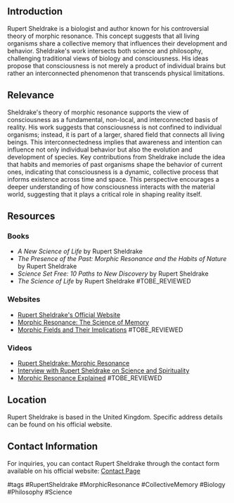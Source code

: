 ## Introduction
Rupert Sheldrake is a biologist and author known for his controversial theory of morphic resonance. This concept suggests that all living organisms share a collective memory that influences their development and behavior. Sheldrake's work intersects both science and philosophy, challenging traditional views of biology and consciousness. His ideas propose that consciousness is not merely a product of individual brains but rather an interconnected phenomenon that transcends physical limitations.

## Relevance
Sheldrake's theory of morphic resonance supports the view of consciousness as a fundamental, non-local, and interconnected basis of reality. His work suggests that consciousness is not confined to individual organisms; instead, it is part of a larger, shared field that connects all living beings. This interconnectedness implies that awareness and intention can influence not only individual behavior but also the evolution and development of species. Key contributions from Sheldrake include the idea that habits and memories of past organisms shape the behavior of current ones, indicating that consciousness is a dynamic, collective process that informs existence across time and space. This perspective encourages a deeper understanding of how consciousness interacts with the material world, suggesting that it plays a critical role in shaping reality itself.

## Resources

### Books
- *A New Science of Life* by Rupert Sheldrake
- *The Presence of the Past: Morphic Resonance and the Habits of Nature* by Rupert Sheldrake
- *Science Set Free: 10 Paths to New Discovery* by Rupert Sheldrake
- *The Science of Life* by Rupert Sheldrake #TOBE_REVIEWED

### Websites
- [Rupert Sheldrake's Official Website](https://www.sheldrake.org)
- [Morphic Resonance: The Science of Memory](https://www.morphicresonance.com)
- [Morphic Fields and Their Implications](https://www.morphicfields.com) #TOBE_REVIEWED

### Videos
- [Rupert Sheldrake: Morphic Resonance](https://www.youtube.com/watch?v=example)
- [Interview with Rupert Sheldrake on Science and Spirituality](https://www.youtube.com/watch?v=example)
- [Morphic Resonance Explained](https://www.youtube.com/watch?v=example) #TOBE_REVIEWED

## Location
Rupert Sheldrake is based in the United Kingdom. Specific address details can be found on his official website.

## Contact Information
For inquiries, you can contact Rupert Sheldrake through the contact form available on his official website: [Contact Page](https://www.sheldrake.org/contact)

#tags
#RupertSheldrake #MorphicResonance #CollectiveMemory #Biology #Philosophy #Science
